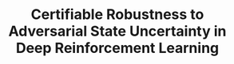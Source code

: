 ---
title: "Certifiable Robustness to Adversarial State Uncertainty in Deep Reinforcement Learning"
authors: "Michael Everett*, Björn Lütjens*, Jonathan P. How"
venue: "IEEE Transactions on Neural Networks and Learning Systems (TNNLS)"
year: "2022"
status: "published"
arxiv: "https://arxiv.org/pdf/2004.06496.pdf"
official_link: "https://ieeexplore.ieee.org/abstract/document/9354500"
doi: "10.1109/TNNLS.2021.3056046"
volume: "33"
number: "9"
pages: "4184-4198"
publisher: ""
month: "12"
address: "N/A"
type: "journal"
school: "N/A"
awards: "N/A"
notes: ""
include_on_website: true
image: "carrl_eqn.png"
links_to_code: "N/A"
links_to_video: "N/A"
collection: publications
permalink: /publication/2022-12-Everett21_TNNLS.html
---
